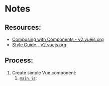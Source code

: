 # Notes

## Resources:
* [Composing with Components - v2.vuejs.org](https://v2.vuejs.org/v2/guide/#Composing-with-Components)
* [Style Guide - v2.vuejs.org](https://v2.vuejs.org/v2/style-guide/)

## Process:

1. Create simple Vue component:
    1. [`main.js`](./main.js):
        ```

        ```